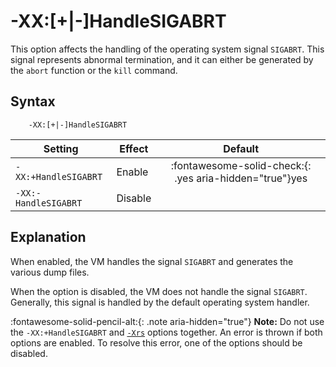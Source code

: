<!--
* Copyright (c) 2017, 2022 IBM Corp. and others
*
* This program and the accompanying materials are made
* available under the terms of the Eclipse Public License 2.0
* which accompanies this distribution and is available at
* https://www.eclipse.org/legal/epl-2.0/ or the Apache
* License, Version 2.0 which accompanies this distribution and
* is available at https://www.apache.org/licenses/LICENSE-2.0.
*
* This Source Code may also be made available under the
* following Secondary Licenses when the conditions for such
* availability set forth in the Eclipse Public License, v. 2.0
* are satisfied: GNU General Public License, version 2 with
* the GNU Classpath Exception [1] and GNU General Public
* License, version 2 with the OpenJDK Assembly Exception [2].
*
* [1] https://www.gnu.org/software/classpath/license.html
* [2] http://openjdk.java.net/legal/assembly-exception.html
*
* SPDX-License-Identifier: EPL-2.0 OR Apache-2.0 OR GPL-2.0 WITH
* Classpath-exception-2.0 OR LicenseRef-GPL-2.0 WITH Assembly-exception
-->

# -XX:\[+|-\]HandleSIGABRT

This option affects the handling of the operating system signal `SIGABRT`. This signal represents abnormal termination, and it can either be generated by the `abort` function or the `kill` command.


## Syntax

        -XX:[+|-]HandleSIGABRT

| Setting               | Effect  | Default                                                                            |
|-----------------------|---------|:----------------------------------------------------------------------------------:|
| `-XX:+HandleSIGABRT ` | Enable  | :fontawesome-solid-check:{: .yes aria-hidden="true"}<span class="sr-only">yes</span> |
| `-XX:-HandleSIGABRT ` | Disable |                                                                                    |


## Explanation

When enabled, the VM handles the signal `SIGABRT` and generates the various dump files. 

When the option is disabled, the VM does not handle the signal `SIGABRT`. Generally, this signal is handled by the default operating system handler.

:fontawesome-solid-pencil-alt:{: .note aria-hidden="true"} **Note:** Do not use the `-XX:+HandleSIGABRT` and [`-Xrs`](xrs.md) options together. An error is thrown if both options are enabled. To resolve this error, one of the options should be disabled.

<!-- ==== END OF TOPIC ==== xxhandlesigabrt.md ==== -->
